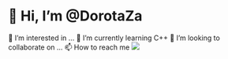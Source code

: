 # 👋 Hi, I’m @DorotaZa

👀 I’m interested in ...
🌱 I’m currently learning C++
💞️ I’m looking to collaborate on ...
📫 How to reach me <img src="{www.linkedin.com/in/dorota-żak}" /> 
